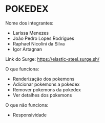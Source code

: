 # POKEDEX

Nome dos integrantes: 
- Larissa Menezes
- João Pedro Lopes Rodrigues
- Raphael Nicolini da Silva
- Igor Artagnan

Link do Surge: https://elastic-steel.surge.sh/

O que funciona:
- Renderização dos pokemons
- Adicionar pokemons a pokedex
- Remover pokemons da pokedex
- Ver detalhes dos pokemons

O que não funciona: 
- Responsividade
